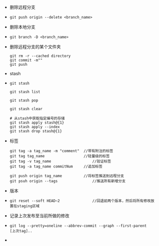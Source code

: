 - 删除远程分支

- ```shell
  git push origin --delete <branch_name>
  ```

- 删除本地分支

- ```shell
  git branch -D <branch_name>
  ```

- 删除远程分支的某个文件夹

  ```shell
  git rm -r --cached directory
  git commit -m""
  git push
  ```

- stash

- ```shell
  git stash
  
  git stash list
  
  git stash pop
  
  git stash clear
  
  # 从stash中获取指定编号的存储
  git stash apply stash@{1}
  git stash apply --index
  git stash drop stash@{1}
  ```

- 标签

  ```shell
  git tag -a tag_name -m "comment"	//带有附注的标签
  git tag tag_name					//轻量级的标签
  git tag -v tag_name					//验证标签
  git tag -a tag_name commitNum		//追加标签
  
  git push origin tag_name			//将标签推送到远程分支
  git psuh origin --tags				//推送所有新增分支
  ```


- 版本

- ```shell
  git reset --soft HEAD~2				//回退前两个版本，然后将所有修改放置在staging区域
  ```

- 记录上次发布至当前所做的修改

- ```
  git log --pretty=oneline --abbrev-commit --graph --first-parent  [上次tag]..
  ```

- 

